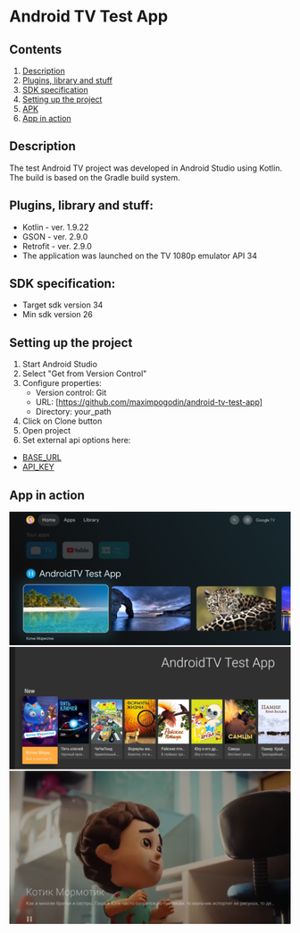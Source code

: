 # Android TV Test App
## Contents
1. [Description](#description)
2. [Plugins, library and stuff](#plugins-library-and-stuff)
3. [SDK specification](#sdk-specification)
4. [Setting up the project](#setting-up-the-project)
5. [APK](#apk)
6. [App in action](#app-in-action)
## Description
The test Android TV project was developed in Android Studio using Kotlin. The build is based on the Gradle build system.
## Plugins, library and stuff:
- Kotlin - ver. 1.9.22
- GSON - ver. 2.9.0
- Retrofit - ver. 2.9.0
- The application was launched on the TV 1080p emulator API 34
## SDK specification:
- Target sdk version 34
- Min sdk version 26
## Setting up the project
1. Start Android Studio
2. Select "Get from Version Control"
3. Configure properties:
    * Version control: Git
    * URL: [https://github.com/maximpogodin/android-tv-test-app]
    * Directory: your_path</br>
4. Click on Clone button
5. Open project
6. Set external api options here:
- [BASE_URL](app/src/main/java/com/example/androidtvtestapp/network/ExternalApiOptions.kt#L4-L5)
- [API_KEY](app/src/main/java/com/example/androidtvtestapp/network/ExternalApiOptions.kt#L5-L6)

## App in action
![](screens/channel.png)
![](screens/launch.png)
![](screens/playback.png)
